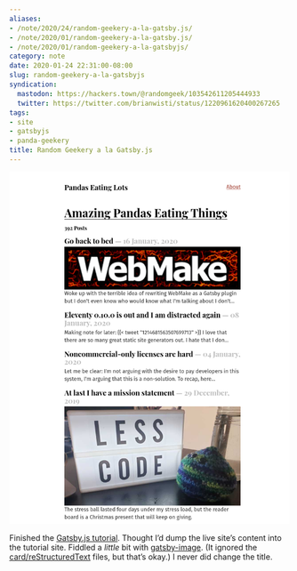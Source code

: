 ```yaml
---
aliases:
- /note/2020/24/random-geekery-a-la-gatsby.js/
- /note/2020/01/random-geekery-a-la-gatsby.js/
- /note/2020/01/random-geekery-a-la-gatsbyjs/
category: note
date: 2020-01-24 22:31:00-08:00
slug: random-geekery-a-la-gatsbyjs
syndication:
  mastodon: https://hackers.town/@randomgeek/103542611205444933
  twitter: https://twitter.com/brianwisti/status/1220961620400267265
tags:
- site
- gatsbyjs
- panda-geekery
title: Random Geekery a la Gatsby.js
---
```


![attachments/img/2020/cover-2020-01-24.png](../../../attachments/img/2020/cover-2020-01-24.png)

Finished the [Gatsby.js tutorial](https://www.gatsbyjs.org/tutorial/). Thought I’d dump the live site’s content into the tutorial site. Fiddled a *little* bit with [gatsby-image](https://www.gatsbyjs.org/packages/gatsby-image/). (It ignored the [card/reStructuredText](../../../card/reStructuredText.md) files, but that’s okay.) I never did change the title.
